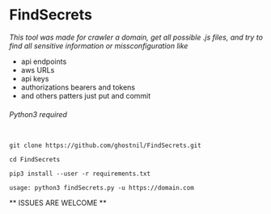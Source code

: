 # FindSecrets
*This tool was made for crawler a domain, get all possible .js files, and try to find all sensitive information or missconfiguration like*
* api endpoints
* aws URLs
* api keys
* authorizations bearers and tokens
* and others patters just put and commit


###### Python3 required

```

git clone https://github.com/ghostnil/FindSecrets.git

cd FindSecrets

pip3 install --user -r requirements.txt

usage: python3 findSecrets.py -u https://domain.com

```


** ISSUES ARE WELCOME **
